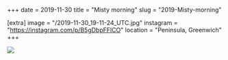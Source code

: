 +++
date = 2019-11-30
title = "Misty morning"
slug = "2019-Misty-morning"

[extra]
image = "/2019-11-30_19-11-24_UTC.jpg"
instagram = "https://instagram.com/p/B5gDbpFFlCO"
location = "Peninsula, Greenwich"
+++

<img src="/2019-11-30_19-11-24_UTC.jpg" />
